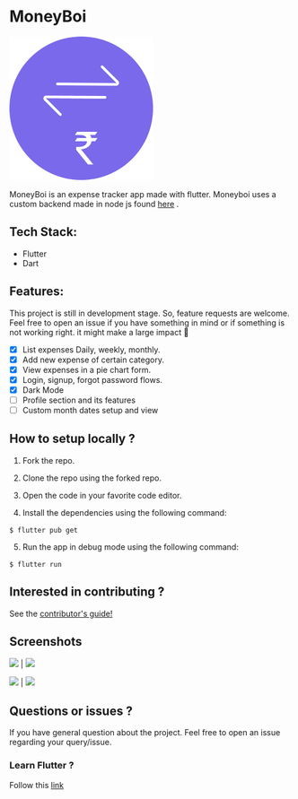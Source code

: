 # MoneyBoi

<p float="left">
  
<img src="./Screenshots/MoneyBoi.png" width="256" height="256">

</p>

MoneyBoi is an expense tracker app made with flutter. Moneyboi uses a custom backend made in node js found [here](https://github.com/srihariash999/moneyboi_backend) .

## Tech Stack:

- Flutter
- Dart

## Features:

This project is still in development stage. So, feature requests are welcome. Feel free to open an issue if you have something in mind or if something is not working right. it might make a large impact 💓

- [x] List expenses Daily, weekly, monthly.
- [x] Add new expense of certain category.
- [x] View expenses in a pie chart form.
- [x] Login, signup, forgot password flows.
- [x] Dark Mode
- [ ] Profile section and its features
- [ ] Custom month dates setup and view

## How to setup locally ?

1. Fork the repo.

2. Clone the repo using the forked repo.

3. Open the code in your favorite code editor.

4. Install the dependencies using the following command:

```
$ flutter pub get
```

5. Run the app in debug mode using the following command:

```
$ flutter run
```

## Interested in contributing ?

See the [contributor's guide!](contributing.md)

## Screenshots

<img src="./Screenshots/login.png" width="250"> | <img src="./Screenshots/home.png" width="250">

<img src="./Screenshots/expense.png" width="250"> | <img src="./Screenshots/chart.png" width="250">

## Questions or issues ?

If you have general question about the project. Feel free to open an issue regarding your query/issue.

### Learn Flutter ?

Follow this [link](https://flutter.dev/)
